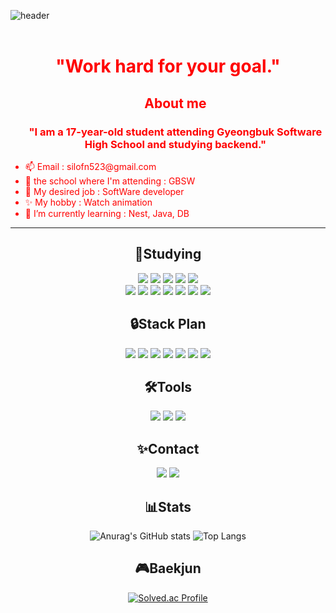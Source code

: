 ![header](https://capsule-render.vercel.app/api?type=Waving&height=300&text=Hello%20World!&desc=Kim%20Seung%20Hwan&fontColor=ffffff&color=40:a074bd,60:7f7ac0,20:d87f92&animation=scaleIn)
<br> <br>
<div style="color: red">
  <h1 align="center">"Work hard for your goal."</h1>

  <ul>
    <h2 align="center">About me</h2>
    <h3 align="center">"I am a 17-year-old student attending Gyeongbuk Software High School and studying backend."</h3>
               <li>📫 Email : silofn523@gmail.com</li>
               <li>🏫 the school where I'm attending : GBSW</li>
               <li>🧨 My desired job : SoftWare developer</li>
               <li>✨ My hobby : Watch animation</li>
               <li>🌱 I’m currently learning : Nest, Java, DB</li>
          </ul>
  <hr>
</div>
<h2 align="center">🌈Studying</h2>
<div align="center">
  <img src="https://img.shields.io/badge/Html5-E34F26?style=flat-square&logo=html5&logoColor=white"/>
  <img src="https://img.shields.io/badge/Css3-1572B6?style=flat-square&logo=css3&logoColor=white"/>
  <img src="https://img.shields.io/badge/JavaScript-F7DF1E?style=flat-square&logo=javascript&logoColor=white"/>
  <img src="https://img.shields.io/badge/TypeScript-3178C6?style=flat-square&logo=typescript&logoColor=white"/>
  <img src="https://img.shields.io/badge/Java-437291?style=flat-square&logo=openjdk&logoColor=white"/> <br>
  <img src="https://img.shields.io/badge/Node.js-339933?style=flat-square&logo=nodedotjs&logoColor=white"/>
  <img src="https://img.shields.io/badge/Express-000000?style=flat-square&logo=express&logoColor=white"/>
  <img src="https://img.shields.io/badge/Nest.js-E0234E?style=flat-square&logo=nestjs&logoColor=white"/>
  <img src="https://img.shields.io/badge/MySql-4479A1?style=flat-square&logo=mysql&logoColor=white"/>
  <img src="https://img.shields.io/badge/MariaDB-003545?style=flat-square&logo=mariadb&logoColor=white"/>
  <img src="https://img.shields.io/badge/Npm-CB3837?style=flat-square&logo=npm&logoColor=white"/>
  <img src="https://img.shields.io/badge/Yarn-2C8EBB?style=flat-square&logo=yarn&logoColor=white"/>
</div>

<div align="center">
<h2 align="center">🔒Stack Plan</h2>
  <img src="https://img.shields.io/badge/Vue.js-4FC08D?style=flat-square&logo=vuedotjs&logoColor=white"/>
  <img src="https://img.shields.io/badge/Nuxt.js-00DC82?style=flat-square&logo=nuxtdotjs&logoColor=white"/>
  <img src="https://img.shields.io/badge/SpringBoot-6DB33F?style=flat-square&logo=springboot&logoColor=white"/>
  <img src="https://img.shields.io/badge/Ruby-CC342D?style=flat-square&logo=ruby&logoColor=white"/>
  <img src="https://img.shields.io/badge/Kotlin-7F52FF?style=flat-square&logo=kotlin&logoColor=white"/>
  <img src="https://img.shields.io/badge/Go-00ADD8?style=flat-square&logo=go&logoColor=white"/>
  <img src="https://img.shields.io/badge/PostgreSql-4169E1?style=flat-square&logo=postgresql&logoColor=white"/>
</div>

<div align="center">
  <h2>🛠️Tools</h2>
  <img src="https://img.shields.io/badge/intellij-0e0a42?style=flat-square&logo=intellijidea&logoColor=white"/>
  <img src="https://img.shields.io/badge/VsCode-007ACC?style=flat-square&logo=visualstudiocode&logoColor=white"/>
  <img src="https://img.shields.io/badge/Git-F05032?style=flat-square&logo=git&logoColor=white"/>
</div>

<div align="center">
  <h2>✨Contact</h2>
  <a href="https://discord.com/channels/@silofn523" target="_blank"><img src="https://img.shields.io/badge/discord-5865F2?style=flat-square&logo=discord&logoColor=white"/></a>
  <a href="https://www.instagram.com/hhhnhnnhhnn__/" target="_blank"><img src="https://img.shields.io/badge/instagram-E4405F?style=flat-square&logo=instagram&logoColor=white"/></a>
  
</div>
<h2 align="center">📊Stats</h2>
<div align="center">
  
![Anurag's GitHub stats](https://github-readme-stats.vercel.app/api?username=silofn523&show_icons=true&theme=transparent&title_color=a074bd&text_color=7f7ac0&icon_color=d87f92)
![Top Langs](https://github-readme-stats.vercel.app/api/top-langs/?username=silofn523&layout=compact&title_color=a074bd&text_color=7f7ac0&icon_color=d87f92)

<h2>🎮Baekjun</h2>

[![Solved.ac Profile](http://mazassumnida.wtf/api/v2/generate_badge?boj=imnews351)](https://solved.ac/imnews351/)

</div>


